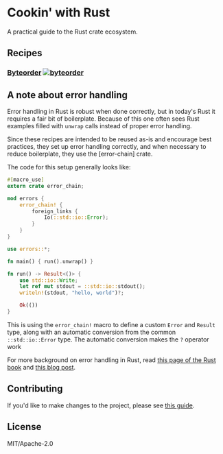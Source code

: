 # Cookin' with Rust

A practical guide to the Rust crate ecosystem.

## Recipes
### [Byteorder](pages/byteorder.md) [![byteorder][byteorder-badge]][byteorder]


## A note about error handling

Error handling in Rust is robust when done correctly, but in today's
Rust it requires a fair bit of boilerplate. Because of this one often
sees Rust examples filled with `unwrap` calls instead of proper error
handling.

Since these recipes are intended to be reused as-is and encourage best
practices, they set up error handling correctly, and when necessary to
reduce boilerplate, they use the [error-chain] crate.

The code for this setup generally looks like:

```rust
#[macro_use]
extern crate error_chain;

mod errors {
    error_chain! {
        foreign_links {
            Io(::std::io::Error);
        }
    }
}

use errors::*;

fn main() { run().unwrap() }

fn run() -> Result<()> {
    use std::io::Write;
    let ref mut stdout = ::std::io::stdout();
    writeln!(stdout, "hello, world")?;

    Ok(())
}
```

This is using the `error_chain!` macro to define a custom `Error`
and `Result` type, along with an automatic conversion from
the common `::std::io::Error` type. The automatic conversion
makes the `?` operator work 

For more background on error handling in Rust, read [this page of the Rust book][error-docs] and [this blog post][error-blog].

## Contributing
If you'd like to make changes to the project, please see [this guide](CONTRIBUTING.md).

## License

MIT/Apache-2.0


<!-- Links -->

[byteorder-badge]: https://img.shields.io/crates/v/rustc-serialize.svg
[byteorder]: https://docs.rs/byteorder
[error-docs]: https://doc.rust-lang.org/book/error-handling.html 
[error-blog]: https://brson.github.io/2016/11/30/starting-with-error-chain
